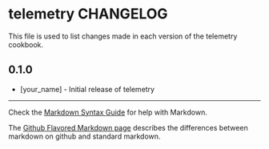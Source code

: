 # telemetry CHANGELOG

This file is used to list changes made in each version of the telemetry cookbook.

## 0.1.0
- [your_name] - Initial release of telemetry

- - -
Check the [Markdown Syntax Guide](http://daringfireball.net/projects/markdown/syntax) for help with Markdown.

The [Github Flavored Markdown page](http://github.github.com/github-flavored-markdown/) describes the differences between markdown on github and standard markdown.
